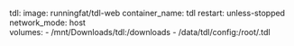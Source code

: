   tdl:
    image: runningfat/tdl-web
    container_name: tdl
    restart: unless-stopped  
    network_mode: host    
    volumes:
      - /mnt/Downloads/tdl:/downloads
      - /data/tdl/config:/root/.tdl
